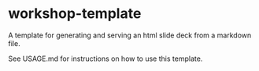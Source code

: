 # workshop-template
A template for generating and serving an html slide deck from a markdown file.

See USAGE.md for instructions on how to use this template.


